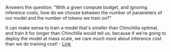Answers the question: "With a given compute budget, and ignoring inference costs, how do we choose between the number of parameters of our model and the number of tokens we train on?"

It can make sense to train a model that's *smaller* than Chinchilla optimal, and train it for *longer* than Chinchilla would tell us, because if we're going to deploy the model at mass scale, we care *much more* about inference cost than we do training cost! - [Link](https://finbarr.ca/llms-not-trained-enough/)
